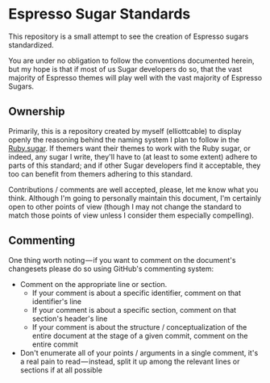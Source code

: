 Espresso Sugar Standards
========================
This repository is a small attempt to see the creation of Espresso sugars
standardized.

You are under no obligation to follow the conventions documented herein, but
my hope is that if most of us Sugar developers do so, that the vast majority
of Espresso themes will play well with the vast majority of Espresso Sugars.

Ownership
---------
Primarily, this is a repository created by myself (elliottcable) to display
openly the reasoning behind the naming system I plan to follow in the
[Ruby.sugar](http://github.com/elliottcable/ruby.sugar/ "elliottcable's Ruby.sugar on GitHub").
If themers want their themes to work with the Ruby sugar, or indeed, any sugar
I write, they'll have to (at least to some extent) adhere to parts of this
standard; and if other Sugar developers find it acceptable, they too can
benefit from themers adhering to this standard.

Contributions / comments are well accepted, please, let me know what you think.
Although I'm going to personally maintain this document, I'm certainly open to
other points of view (though I may not change the standard to match those
points of view unless I consider them especially compelling).

Commenting
----------
One thing worth noting — if you want to comment on the document's changesets
please do so using GitHub's commenting system:

- Comment on the appropriate line or section.
  - If your comment is about a specific identifier, comment on that
    identifier's line
  - If your comment is about a specific section, comment on that section's
    header's line
  - If your comment is about the structure / conceptualization of the entire
    document at the stage of a given commit, comment on the entire commit
- Don't enumerate all of your points / arguments in a single comment, it's a
  real pain to read — instead, split it up among the relevant lines or
  sections if at all possible